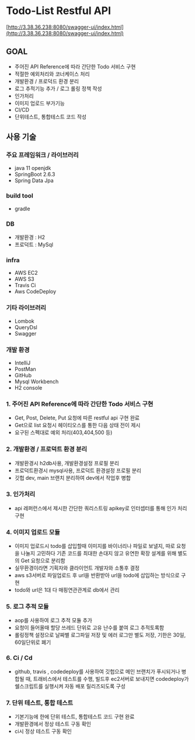 # Todo-List Restful API

[http://3.38.36.238:8080/swagger-ui/index.html](http://3.38.36.238:8080/swagger-ui/index.html)

## GOAL

- 주어진 API Reference에 따라 간단한 Todo 서비스 구현
- 적절한 예외처리와 코너케이스 처리
- 개발환경 / 프로덕드 환경 분리
- 로그 추적기능 추가 / 로그 롤링 정책 작성
- 인가처리
- 이미지 업로드 부가기능
- CI/CD
- 단위테스트, 통합테스트 코드 작성

## 사용 기술

### 주요 프레임워크 / 라이브러리 

- java 11 openjdk
- SpringBoot 2.6.3
- Spring Data Jpa

### build tool

- gradle

### DB

- 개발환경 : H2
- 프로덕트 : MySql

### infra

- AWS EC2
- AWS S3
- Travis Ci
- Aws CodeDeploy

### 기타 라이브러리

- Lombok
- QueryDsl
- Swagger

### 개발 환경

- IntelliJ
- PostMan
- GitHub
- Mysql Workbench
- H2 console

### 1. 주어진 API Reference에 따라 간단한 Todo 서비스 구현

- Get, Post, Delete, Put 요청에 따른 restful api 구현 완료
- Get으로 list 요청시 헤이티오스를 통한 다음 상태 전이 제시
- 요구된 스펙대로 예외 처리(403,404,500 등)

### 2. 개발환경 / 프로덕트 환경 분리

- 개발환경시 h2db사용, 개발환경설정 프로필 분리
- 프로덕트환경시 mysql사용, 프로덕트 환경설정 프로필 분리
- 깃헙 dev, main 브랜치 분리하여 dev에서 작업후 병합

### 3. 인가처리
- api 레퍼런스에서 제시한 간단한 쿼리스트링 apikey로 인터셉터를 통해 인가 처리 구현

### 4. 이미지 업로드 모듈
- 이미지 업로드시 todo를 삽입할때 이미지를 바이너리나 파일로 보낼지, 따로 요청을 나눌지 고민하다 기존 코드를 최대한 손대지 않고
유연한 확장 설계를 위해 별도의 Get 요청으로 분리함
- 실무환경이라면 기획자와 클라이언트 개발자와 소통후 결정
- aws s3서버로 파일업로드 후 url을 반환받아 url을 todo에 삽입하는 방식으로 구현
- todo와 url은 1대 다 매핑연관관계로 db에서 관리

### 5. 로그 추적 모듈
- aop를 사용하여 로그 추적 모듈 추가
- 요청이 들어올때 할당 쓰레드 단위로 고유 난수를 붙여 로그 추적토록함
- 롤링정책 설정으로 날짜별 로그파일 저장 및 에러 로그만 별도 저장, 기한은 30일, 60일단위로 폐기

### 6. Ci / Cd
- github, travis , codedeploy를 사용하여 깃헙으로 메인 브랜치가 푸시되거나 병합될 때, 트래비스에서 테스트를 수행, 
빌드후 ec2서버로 보내지면 codedeploy가 쉘스크립트를 실행시켜 자동 배포 릴리즈되도록 구성

### 7. 단위 테스트, 통합 테스트

- 기본기능에 한에 단위 테스트, 통합테스트 코드 구현 완료
- 개발환경에서 정상 테스트 구동 확인
- ci시 정상 테스트 구동 확인
